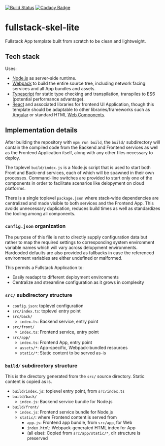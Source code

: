 [![Build Status](https://travis-ci.org/cval-c4q/fullstack-skel-lite.svg?branch=master)](https://travis-ci.org/cval-c4q/fullstack-skel-lite)
[![Codacy Badge](https://api.codacy.com/project/badge/Grade/31ecdfa9ca7a43d887f3ac12c3aeba40)](https://www.codacy.com/app/cval-c4q/fullstack-skel-lite?utm_source=github.com&amp;utm_medium=referral&amp;utm_content=cval-c4q/fullstack-skel-lite&amp;utm_campaign=Badge_Grade)
# fullstack-skel-lite
Fullstack App template built from scratch to be clean and lightweight.

## Tech stack
Uses:
  * [Node.js](https://nodejs.org) as server-side runtime.
  * [Webpack](https://webpack.js.org) to build the entire source tree, including network facing services and all App bundles and assets.
  * [Typescript](https://www.typescriptlang.org) for static type checking and transpilation, transpiles to ES6 (potential performance advantage).
  * [React](https://reactjs.org) and associated libraries for frontend UI Application, though this template should be adaptable to other libraries/frameworks such as [Angular](https://angular.io) or standard HTML [Web Components](https://www.webcomponents.org).

## Implementation details
After building the repository with ```npm run build```, the ```build/``` subdirectory will contain the compiled code from the Backend and Frontend services as well as the Frontend Application itself, along with any other files necessary to deploy.

The toplevel ```build/index.js``` is a Node.js script that is used to start both Front and Back-end services, each of which will be spawned in their own processes. Command-line switches are provided to start only one of the components in order to facilitate scenarios like delopyment on cloud platforms.

There is a single toplevel ```package.json``` where stack-wide dependencies are centralized and made visible to both services and the Frontend App. This avoids unnecessary duplication, reduces build times as well as standardizes the tooling among all components.

### ```config.json``` organization
The purpose of this file is not to directly supply configuration data but rather to map the required settings to corresponding system environment variable names which will vary across delopyment environments. Hardcoded defaults are also provided as fallbacks in case the referenced environment variables are either undefined or malformed.

This permits a Fullstack Application to:
* Easily readapt to different deployment environments
* Centralize and streamline configuration as it grows in complexity

### ```src/``` subdirectory structure
* ```config.json```: toplevel configuration
* ```src/index.ts```: toplevel entry point
* ```src/back/```
	* ```index.ts```: Backend service, entry point
* ```src/front/```
	* ```index.ts```: Frontend service, entry point
* ```src/app/```
	* ```index.ts```: Frontend App, entry point
	* ```assets/*```: App-specific, Webpack-bundled resources
	* ```static/*```: Static content to be served as-is

### ```build/``` subdirectory structure
This is the directory generated from the ```src/``` source directory. Static content is copied as is.

* ```build/index.js```: toplevel entry point, from ```src/index.ts```
* ```build/back/```
	* ```index.js```: Backend service bundle for Node.js
* ```build/front/```
	* ```index.js```: Frontend service bundle for Node.js
	* ```static/```: where Frontend content is served from
		* ```app.js```: Frontend app bundle, from ```src/app```, for Web
		* ```index.html```: Webpack-generated HTML index for App
		* (all else): Copied from ```src/app/static/*```, dir structure is preserved
